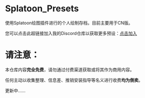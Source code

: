# Splatoon_Presets
使用Splatoon绘图插件进行的个人绘制存档，目前主要用于CN版。

您可以点击此超链接加入我的Discord仓库以获取更多预设：[点击加入](https://discord.gg/WSkT43PUsj)

# 请注意：
本仓库内容**完全免费**，请勿通过付费渠道获取或将其作为商用内容。

任何主动以收集整理、信息差、推销安装指导等名义进行收费**均为倒卖**。

更新中……
